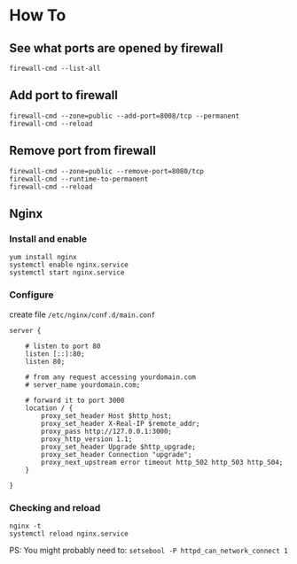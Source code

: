 # How To

## See what ports are opened by firewall

```
firewall-cmd --list-all
```

## Add port to firewall

```
firewall-cmd --zone=public --add-port=8008/tcp --permanent
firewall-cmd --reload
```

## Remove port from firewall

```
firewall-cmd --zone=public --remove-port=8080/tcp
firewall-cmd --runtime-to-permanent
firewall-cmd --reload
```

## Nginx

### Install and enable

```
yum install nginx
systemctl enable nginx.service
systemctl start nginx.service
```

### Configure

create file `/etc/nginx/conf.d/main.conf`

```
server {

    # listen to port 80
    listen [::]:80;
    listen 80;

    # from any request accessing yourdomain.com
    # server_name yourdomain.com;

    # forward it to port 3000
    location / {
        proxy_set_header Host $http_host;
        proxy_set_header X-Real-IP $remote_addr;
        proxy_pass http://127.0.0.1:3000;
        proxy_http_version 1.1;
        proxy_set_header Upgrade $http_upgrade;
        proxy_set_header Connection "upgrade";
        proxy_next_upstream error timeout http_502 http_503 http_504;
    }

}
```

### Checking and reload

```
nginx -t
systemctl reload nginx.service
```

PS: You might probably need to: `setsebool -P httpd_can_network_connect 1`
